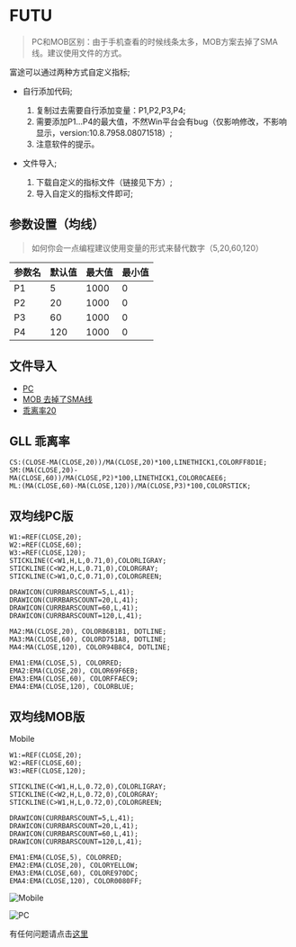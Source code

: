 # FUTU

>PC和MOB区别：由于手机查看的时候线条太多，MOB方案去掉了SMA线。建议使用文件的方式。

富途可以通过两种方式自定义指标; 

- 自行添加代码;
   1. 复制过去需要自行添加变量：P1,P2,P3,P4; 
   2. 需要添加P1...P4的最大值，不然Win平台会有bug（仅影响修改，不影响显示，version:10.8.7958.08071518）;
   3. 注意软件的提示。

- 文件导入;
   1. 下载自定义的指标文件（链接见下方）;
   2. 导入自定义的指标文件即可;

## 参数设置（均线）
> 如何你会一点编程建议使用变量的形式来替代数字（5,20,60,120）

| 参数名| 默认值 | 最大值 | 最小值 |
| --- | --- | --- | --- |
| P1 | 5 | 1000 | 0 |
| P2 | 20 | 1000 | 0 |
| P3 | 60 | 1000 | 0 |
| P4 | 120 | 1000 | 0 |

## 文件导入
- [PC](/futu/PC.ftindex)
- [MOB 去掉了SMA线](/futu/MOB.ftindex)
- [乖离率20](/futu/GL20.ftindex)


## GLL 乖离率
```text
CS:(CLOSE-MA(CLOSE,20))/MA(CLOSE,20)*100,LINETHICK1,COLORFF8D1E;
SM:(MA(CLOSE,20)-MA(CLOSE,60))/MA(CLOSE,P2)*100,LINETHICK1,COLOR0CAEE6;
ML:(MA(CLOSE,60)-MA(CLOSE,120))/MA(CLOSE,P3)*100,COLORSTICK;
```

## 双均线PC版
```text
W1:=REF(CLOSE,20);
W2:=REF(CLOSE,60);
W3:=REF(CLOSE,120);
STICKLINE(C<W1,H,L,0.71,0),COLORLIGRAY;
STICKLINE(C<W2,H,L,0.71,0),COLORGRAY;
STICKLINE(C>W1,O,C,0.71,0),COLORGREEN;

DRAWICON(CURRBARSCOUNT=5,L,41);
DRAWICON(CURRBARSCOUNT=20,L,41);
DRAWICON(CURRBARSCOUNT=60,L,41);
DRAWICON(CURRBARSCOUNT=120,L,41);

MA2:MA(CLOSE,20), COLORB6B1B1, DOTLINE;
MA3:MA(CLOSE,60), COLORD751A8, DOTLINE;
MA4:MA(CLOSE,120), COLOR94B8C4, DOTLINE;

EMA1:EMA(CLOSE,5), COLORRED;
EMA2:EMA(CLOSE,20), COLOR69F6EB;
EMA3:EMA(CLOSE,60), COLORFFAEC9;
EMA4:EMA(CLOSE,120), COLORBLUE;
```

## 双均线MOB版
Mobile
```text
W1:=REF(CLOSE,20);
W2:=REF(CLOSE,60);
W3:=REF(CLOSE,120);

STICKLINE(C<W1,H,L,0.72,0),COLORLIGRAY;
STICKLINE(C<W2,H,L,0.72,0),COLORGRAY;
STICKLINE(C>W1,H,L,0.72,0),COLORGREEN;

DRAWICON(CURRBARSCOUNT=5,L,41);
DRAWICON(CURRBARSCOUNT=20,L,41);
DRAWICON(CURRBARSCOUNT=60,L,41);
DRAWICON(CURRBARSCOUNT=120,L,41);

EMA1:EMA(CLOSE,5), COLORRED;
EMA2:EMA(CLOSE,20), COLORYELLOW;
EMA3:EMA(CLOSE,60), COLORE970DC;
EMA4:EMA(CLOSE,120), COLOR0080FF;
```

![Mobile](/futu/Mobile.jpg)

![PC](/futu/PC.jpg)

 有任何问题请点击[这里](https://github.com/kentio/lonecapital-chart/issues/new)
 